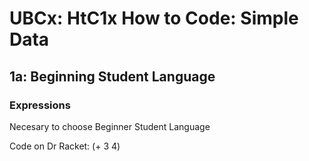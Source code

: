 # UBCx: HtC1x How to Code: Simple Data


## 1a: Beginning Student Language

### Expressions

Necesary to choose Beginner Student Language

Code on Dr Racket:
(+ 3 4)



